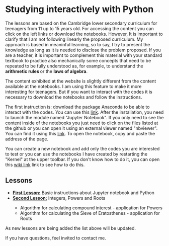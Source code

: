 <h1>Studying interactively with Python</h1>

The lessons are based on the Cambridge lower secondary curriculum for teenagers from 11 up to 15 years old. For accessing the content you can click on the left links or download the notebooks. However, It is important to clarify that I am not following linearly the proposed curriculum. My approach is based in meaninful learning, so to say, I try to present the knowledge as long as it is needed to disclose the problem proposed. If you are a teacher, it is important to complement this material with your standard textbook to practice also mechanically some concepts that need to be repeated to be fully understood as, for example, to understand the <b> arithmetic rules </b> or the <b>laws of algebra</b>.

The content exhibited at the website is slightly different from the content available at the notebooks. I am using this feature to make it more interesting for teenagers. But if you want to interact with the codes it is necessary to download the notebooks and follow the instructions.

The first instruction is: download the package Anaconda to be able to interact with the codes. You can use this <a href="https://www.anaconda.com">link</a>. After the installation, you need to launch the module named "Jupyter Notebook". If you only need to see the content inside of the notebooks you just need to click on the files listed at the github or you can open it using an external viewer named "nbviewer". You can find it using this <a href="https://nbviewer.jupyter.org">link</a>. To open the notebook, copy and paste the address of the page.

You can create a new notebook and add only the codes you are interested to test or you can use the notebooks I have created by restarting the  "Kernel" at the upper toolbar. If you don't know how to do it, you can open this <a href="https://github.com/raquelsilva/programming_for_teens/wiki/First-step">wiki link</a> link to see how to do this.

## Lessons

<div>
  <ul>
    <li><a href="https://github.com/raquelsilva/programming_for_teens/blob/master/Lesson1.ipynb"><b>First Lesson:</b></a> Basic instructions about Jupyter notebook and Python</li>
    <li><a href="Lesson2"><b>Second Lesson:</b></a> Integers, Powers and Roots</li>
      <ul>
        <li> Algorithm for calculating compound interest - application for Powers</li>  
        <li> Algorithm for calculating the Sieve of Eratosthenes - application for Roots</li>  
      </ul>
  </ul>  
</div>

As new lessons are being added the list above will be updated.



If you have questions, feel invited to contact me.
